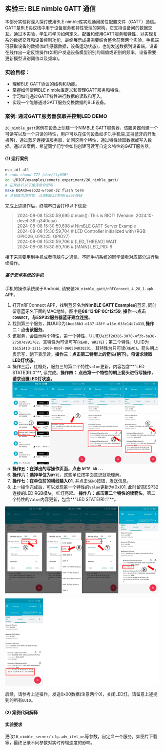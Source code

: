 ## 实验三: BLE nimble GATT 通信
本部分实验将深入探讨使用BLE nimble库实现通用属性配置文件（GATT）通信。GATT是BLE协议栈中用于设备服务和特性管理的架构，它支持设备间的数据交互。通过本实验，学生将学习如何定义、配置和使用GATT服务和特性，以实现复杂的数据交互和设备控制功能，最终展示成果需要结合整合前面两个实验，手机端可获取设备的数据(如传感器数据，设备运动状态)，也能发送数据到设备端，设备在线作出一定反馈操作(如用户发送设备模型识别的阈值或识别的频率，设备需要更新模型识别阈值以及频率)。

### 实验目标：
- 理解BLE GATT协议的结构和功能。
- 掌握如何使用BLE nimble库定义和管理GATT服务和特性。
- 学习如何通过GATT特性进行数据的读取和写入。
- 实现一个能够通过GATT服务交换数据的BLE设备。
### 案例: 通过GATT服务器获取并控制LED DEMO
`20_nimble_gatt`案例在设备上创建一个NIMBLE GATT服务器，该服务器创建一个可读写以及一个只读的特性，用户可以在任何设备如(PC,手机端,支持蓝牙的开发板等)，通过蓝牙连接该服务器，访问这两个特性，通过特性读取数据或写入数据。通过该案例，希望同学们学会如何创建可读写自定义特性的GATT服务器。

#### (1) 运行案例
```bash
esp_idf all
# sudo chmod 777 /dev/ttyUSB*
cd ~/RIOT/examples/emnets_experiment/20_nimble_gatt/
# 正常执行以下编译命令即可
make BOARD=esp32-wroom-32 flash term
# 注意每次烧写完，点击ESP32左侧reset按钮
```
完成上述操作后，终端串口会打印以下信息:
> 2024-08-08 15:30:59,695 # main(): This is RIOT! (Version: 2024.10-devel-39-g340caa)  
> 2024-08-08 15:30:59,698 # NimBLE GATT Server Example   
> 2024-08-08 15:30:59,704 # LED Controller initialized with (RGB: GPIO26, GPIO25, GPIO27)  
> 2024-08-08 15:30:59,706 # [LED_THREAD] WAIT  
> 2024-08-08 15:30:59,706 # [MAIN] LED_PID: 6  

接下来需要用到手机或者电脑与之通信，不同手机系统的同学请看对应部分进行后续操作。
##### 基于安卓系统的手机 
手机的操作系统属于Android, 请安装`20_nimble_gatt/nRFConnect_4_28_1.apk` APP。
1) 打开nRFConnect APP，找到蓝牙名为**NimBLE GATT Example**的蓝牙, 同时留意蓝牙名下面的MAC地址，图中是**88:13:BF:0C:12:59**, **操作一:点击`CONNECT`，与ESP32服务器蓝牙建立连接**。
2) 找到第三个服务，其UUID为`1bce38b3-d137-48ff-a13e-033e14c7a315`,**操作二：点击该服务**。
3) 该服务，会显示两个特性，第一个特性，UUID为`35f28386-3070-4f3b-ba38-27507e991762`，其特性为可读可写(`READ, WRITE`)；第二个特性，UUID为`16151413-1211-1009-0807-060504030201`，其特性为只可读(`READ`)。箭头朝上表示写，朝下表示读。**操作三：点击第二特型上的箭头(朝下)，将请求读取LED灯状态**。
4) 操作三后，红框处，服务三的第二个特性`value`更新，内容包含**"LED STATE(R):0"**, 读完成。**操作四： 点击第一个特性的朝上箭头进行写操作，请求设置LED灯状态。**
![nimble-1](./figs/nimble1_01.png) 
5) **操作五：在弹出的写操作页面，点击 `BYTE AR...`**
6) **操作六：选择单位为`BYTE`**，这些单位按字面意思就能理解。
7) **操作七：在单位前的横线输入01**, 并点击`SEND`按钮，发送信息。
8) 上一操作完成后，可以发现第一个特性的`Value`更新为(0x)01, 此时留意ESP32连接的LED RGB模块，红灯亮起。 **操作八：点击第二个特性的读箭头**，第二个特性的`Value`内容更新，包含**"LED STATE(R):1"**。


![nimble-2](./figs/nimble1_02.png) 

![nimble-3](./figs/nimble1_03.png)

后续，请参考上述操作，发送0x00数据(注意两个0)，关闭LED灯。请留意上述提到的所有`UUID`。


#### (2) 案例代码解释


#### 实验要求
更改`10_nimble_server/` `cfg.adv_itvl_ms`等参数，自定义一个服务，如图片下载等，最终记录不同参数对实时传输速度的影响。
